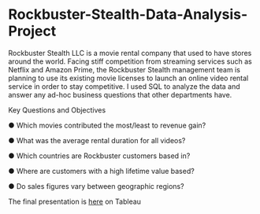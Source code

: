 # Rockbuster-Stealth-Data-Analysis-Project
Rockbuster Stealth LLC is a movie rental company that used to have stores around the world. Facing stiff competition from streaming services such as Netflix and Amazon Prime, the Rockbuster Stealth management team is planning to use its existing movie licenses to launch an online video rental service in order to stay competitive. I used SQL to analyze the data and answer any ad-hoc business questions that other departments have.

Key Questions and Objectives

● Which movies contributed the most/least to revenue gain?

● What was the average rental duration for all videos?

● Which countries are Rockbuster customers based in?

● Where are customers with a high lifetime value based?

● Do sales figures vary between geographic regions?

The final presentation is  [here](https://public.tableau.com/profile/kentaro.fujita#!/vizhome/Rockbuster_16140100110730/Story1) on Tableau
